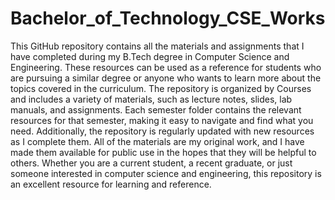 # Bachelor_of_Technology_CSE_Works

This GitHub repository contains all the materials and assignments that I have completed during my B.Tech degree in Computer Science and Engineering. These resources can be used as a reference for students who are pursuing a similar degree or anyone who wants to learn more about the topics covered in the curriculum. The repository is organized by Courses and includes a variety of materials, such as lecture notes, slides, lab manuals, and assignments. Each semester folder contains the relevant resources for that semester, making it easy to navigate and find what you need. Additionally, the repository is regularly updated with new resources as I complete them. All of the materials are my original work, and I have made them available for public use in the hopes that they will be helpful to others. Whether you are a current student, a recent graduate, or just someone interested in computer science and engineering, this repository is an excellent resource for learning and reference.
